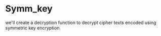 # Symm_key
we'll create a decryption function to decrypt cipher texts encoded using symmetric key encryption